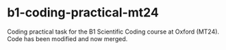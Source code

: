 # b1-coding-practical-mt24
Coding practical task for the B1 Scientific Coding course at Oxford (MT24). Code has been modified and now merged.